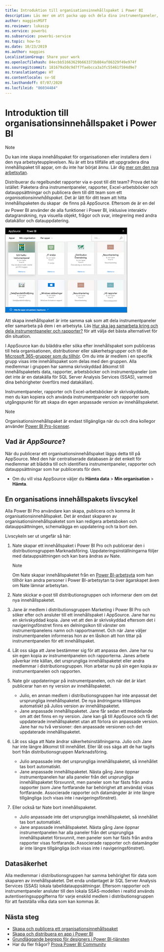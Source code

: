 ```yaml
---
title: Introduktion till organisationsinnehållspaket i Power BI
description: Läs mer om att packa upp och dela dina instrumentpaneler, rapporter, Excel-arbetsböcker och datauppsättningar med dina kollegor som organisationsinnehållspaket.
author: maggiesMSFT
ms.reviewer: lukaszp
ms.service: powerbi
ms.subservice: powerbi-service
ms.topic: how-to
ms.date: 10/23/2019
ms.author: maggies
LocalizationGroup: Share your work
ms.openlocfilehash: 84ecbb51663629b663373b884af86329f49e974f
ms.sourcegitcommit: 181679a50c9d7f7faebcca3a3fc55461f594d9e7
ms.translationtype: HT
ms.contentlocale: sv-SE
ms.lasthandoff: 07/07/2020
ms.locfileid: "86034484"
---
```

# <a name="intro-to-organizational-content-packs-in-power-bi"></a>Introduktion till organisationsinnehållspaket i Power BI
> [!NOTE]
> Du kan inte skapa innehållspaket för organisationen eller installera dem i den nya arbetsyteupplevelsen. Nu är ett bra tillfälle att uppgradera dina innehållspaket till appar, om du inte har börjat ännu. Lär dig [mer om den nya arbetsytan](service-create-the-new-workspaces.md).
> 

Distribuerar du regelbundet rapporter via e-post till ditt team? Prova det här istället: Paketera dina instrumentpaneler, rapporter, Excel-arbetsböcker och datauppsättningar och publicera dem till ditt team som ett *organisationsinnehållspaket*. Det är lätt för ditt team att hitta innehållspaketen du skapar &#151; de finns på AppSource. Eftersom de är en del av Power BI använder de alla funktioner i Power BI, inklusive interaktiv datagranskning, nya visuella objekt, frågor och svar, integrering med andra datakällor och datauppdatering.

![Skärmbild av en instrumentpanel som visar organisationens innehållspaket.](media/service-organizational-content-pack-introduction/power-bi-org-content-packs.png)

Att skapa innehållspaket är inte samma sak som att dela instrumentpaneler eller samarbeta på dem i en arbetsyta. Läs [Hur ska jag samarbeta kring och dela instrumentpaneler och rapporter?](service-how-to-collaborate-distribute-dashboards-reports.md) för att välja det bästa alternativet för din situation. 

I AppSource kan du bläddra eller söka efter innehållspaket som publiceras till hela organisationen, distributioner eller säkerhetsgrupper och till de [Microsoft 365-grupper som du tillhör](https://support.office.com/article/Create-a-group-in-Office-365-7124dc4c-1de9-40d4-b096-e8add19209e9). Om du inte är medlem i en specifik grupp visas inte innehållspaket som delas med den gruppen. Alla medlemmar i gruppen har samma skrivskyddad åtkomst till innehållspaketets data, rapporter, arbetsböcker och instrumentpaneler (om det inte är en datakälla för SQL Server Analysis Services (SSAS), varmed dina behörigheter överförs med datakällan).

Instrumentpaneler, rapporter och Excel-arbetsböcker är skrivskyddade, men du kan kopiera och använda instrumentpaneler och rapporter som utgångspunkt för att skapa din egen anpassade version av innehållspaketet.

> [!NOTE]
> Organisationsinnehållspaket är endast tillgängliga när du och dina kollegor använder [Power BI Pro-licenser](../fundamentals/service-features-license-type.md).
> 
> 

## <a name="what-is-appsource"></a>Vad är *AppSource*?
När du publicerar ett organisationsinnehållspaket läggs detta till på AppSource.  Med den här centraliserade databasen är det enkelt för medlemmar att bläddra till och identifiera instrumentpaneler, rapporter och datauppsättningar som har publicerats för dem.  

* Om du vill visa AppSource väljer du **Hämta data** > **Min organisation** > **Hämta**.

## <a name="the-life-cycle-of-an-organizational-content-pack"></a>En organisations innehållspakets livscykel
Alla Power BI Pro användare kan skapa, publicera och komma åt organisationsinnehållspaket. Det är endast skaparen av organisationsinnehållspaketet som kan redigera arbetsboken och datauppsättningen, schemalägga en uppdatering och ta bort den.

Livscykeln ser ut ungefär så här:

1. Nate skapar ett innehållspaket i Power BI Pro och publicerar den i distributionsgruppen Marknadsföring. Uppdateringsinställningarna följer med datauppsättningen och kan bara ändras av Nate.
   
   > [!NOTE]
   > Om Nate skapar innehållspaketet från en [Power BI-arbetsyta](service-create-distribute-apps.md) som han tillhör kan andra personer i Power BI-arbetsytan ta över ägarskapet även om Nate lämnar arbetsytan.
   > 
   > 
2. Nate skickar e-post till distributionsgruppen och informerar dem om det nya innehållspaketet.
3. Jane är medlem i distributionsgruppen Marketing i Power BI Pro och söker efter och ansluter till ett innehållspaket i AppSource. Jane har nu en skrivskyddad kopia. Jane vet att den är skrivskyddad eftersom det i navigeringsfönstret finns en delningsikon till vänster om instrumentpanelens namn och rapportnamnet. Och när Jane väljer instrumentpanelen informeras hon av en låsikon att hon tittar på instrumentpanelen för ett innehållspaket. 
4. Låt oss säga att Jane bestämmer sig för att anpassa den. Jane har nu sin egen kopia av instrumentpanelen och rapporterna. Janes arbete påverkar inte källan, det ursprungliga innehållspaketet eller andra medlemmar i distributionsgruppen. Hon arbetar nu på sin egen kopia av instrumentpanelen och rapporten.
5. Nate gör uppdateringar på instrumentpanelen, och när det är klart publicerar han en ny version av innehållspaketet.
   
   * Julio, en annan medlem i distributionsgruppen har inte anpassat det ursprungliga innehållspaketet. De nya ändringarna tillämpas automatiskt på Julios version av innehållspaketet.  
   * Jane anpassade innehållspaketet. Jane får sedan ett meddelande om att det finns en ny version.  Jane kan gå till AppSource och få det uppdaterade innehållspaketet utan att förlora sin anpassade version. Jane har nu två versioner: den anpassade versionen och det uppdaterade innehållspaketet.
6. Låt oss säga att Nate ändrar säkerhetsinställningarna. Julio och Jane har inte längre åtkomst till innehållet. Eller låt oss säga att de har tagits bort från distributionsgruppen Marknadsföring.
   
   * Julio anpassade inte det ursprungliga innehållspaketet, så innehållet tas bort automatiskt. 
   * Jane anpassade innehållspaketet. Nästa gång Jane öppnar instrumentpanelen har alla paneler från det ursprungliga innehållspaketet försvunnit, men paneler som har fästs från andra rapporter (som Jane fortfarande har behörighet att använda) visas fortfarande. Associerade rapporter och datamängder är inte längre tillgängliga (och visas inte i navigeringsfönstret).
7. Eller också tar Nate bort innehållspaketet.
   
   * Julio anpassade inte det ursprungliga innehållspaketet, så innehållet tas bort automatiskt. 
   * Jane anpassade innehållspaketet. Nästa gång Jane öppnar instrumentpanelen har alla paneler från det ursprungliga innehållspaketet försvunnit, men paneler som har fästs från andra rapporter visas fortfarande. Associerade rapporter och datamängder är inte längre tillgängliga (och visas inte i navigeringsfönstret).

## <a name="data-security"></a>Datasäkerhet
Alla medlemmar i distributionsgruppen har samma behörighet för data som skaparen av innehållspaketet. Det enda undantaget är SQL Server Analysis Services (SSAS) lokala tabelldatauppsättningar. Eftersom rapporter och instrumentpaneler ansluter till den lokala SSAS-modellen i realtid används autentiseringsuppgifterna för varje enskild medlem i distributionsgruppen för att fastställa vilka data som kan kommas åt.

## <a name="next-steps"></a>Nästa steg
* [Skapa och publicera ett organisationsinnehållspaket](service-organizational-content-pack-create-and-publish.md)
* [Skapa och distribuera en app i Power BI](service-create-distribute-apps.md) 
* [Grundläggande begrepp för designers i Power BI-tjänsten](../fundamentals/service-basic-concepts.md)
* Har du fler frågor? [Prova Power BI Community](https://community.powerbi.com/)
